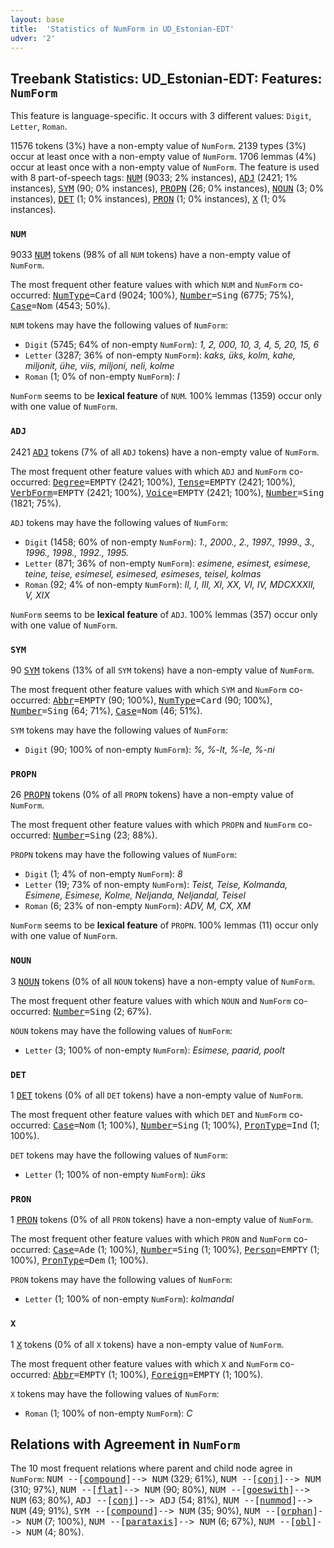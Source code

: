 ```yaml
---
layout: base
title:  'Statistics of NumForm in UD_Estonian-EDT'
udver: '2'
---
```


## Treebank Statistics: UD_Estonian-EDT: Features: `NumForm`

This feature is language-specific.
It occurs with 3 different values: `Digit`, `Letter`, `Roman`.

11576 tokens (3%) have a non-empty value of `NumForm`.
2139 types (3%) occur at least once with a non-empty value of `NumForm`.
1706 lemmas (4%) occur at least once with a non-empty value of `NumForm`.
The feature is used with 8 part-of-speech tags: <tt><a href="et_edt-pos-NUM.html">NUM</a></tt> (9033; 2% instances), <tt><a href="et_edt-pos-ADJ.html">ADJ</a></tt> (2421; 1% instances), <tt><a href="et_edt-pos-SYM.html">SYM</a></tt> (90; 0% instances), <tt><a href="et_edt-pos-PROPN.html">PROPN</a></tt> (26; 0% instances), <tt><a href="et_edt-pos-NOUN.html">NOUN</a></tt> (3; 0% instances), <tt><a href="et_edt-pos-DET.html">DET</a></tt> (1; 0% instances), <tt><a href="et_edt-pos-PRON.html">PRON</a></tt> (1; 0% instances), <tt><a href="et_edt-pos-X.html">X</a></tt> (1; 0% instances).

### `NUM`

9033 <tt><a href="et_edt-pos-NUM.html">NUM</a></tt> tokens (98% of all `NUM` tokens) have a non-empty value of `NumForm`.

The most frequent other feature values with which `NUM` and `NumForm` co-occurred: <tt><a href="et_edt-feat-NumType.html">NumType</a></tt><tt>=Card</tt> (9024; 100%), <tt><a href="et_edt-feat-Number.html">Number</a></tt><tt>=Sing</tt> (6775; 75%), <tt><a href="et_edt-feat-Case.html">Case</a></tt><tt>=Nom</tt> (4543; 50%).

`NUM` tokens may have the following values of `NumForm`:

* `Digit` (5745; 64% of non-empty `NumForm`): <em>1, 2, 000, 10, 3, 4, 5, 20, 15, 6</em>
* `Letter` (3287; 36% of non-empty `NumForm`): <em>kaks, üks, kolm, kahe, miljonit, ühe, viis, miljoni, neli, kolme</em>
* `Roman` (1; 0% of non-empty `NumForm`): <em>I</em>

`NumForm` seems to be **lexical feature** of `NUM`. 100% lemmas (1359) occur only with one value of `NumForm`.

### `ADJ`

2421 <tt><a href="et_edt-pos-ADJ.html">ADJ</a></tt> tokens (7% of all `ADJ` tokens) have a non-empty value of `NumForm`.

The most frequent other feature values with which `ADJ` and `NumForm` co-occurred: <tt><a href="et_edt-feat-Degree.html">Degree</a></tt><tt>=EMPTY</tt> (2421; 100%), <tt><a href="et_edt-feat-Tense.html">Tense</a></tt><tt>=EMPTY</tt> (2421; 100%), <tt><a href="et_edt-feat-VerbForm.html">VerbForm</a></tt><tt>=EMPTY</tt> (2421; 100%), <tt><a href="et_edt-feat-Voice.html">Voice</a></tt><tt>=EMPTY</tt> (2421; 100%), <tt><a href="et_edt-feat-Number.html">Number</a></tt><tt>=Sing</tt> (1821; 75%).

`ADJ` tokens may have the following values of `NumForm`:

* `Digit` (1458; 60% of non-empty `NumForm`): <em>1., 2000., 2., 1997., 1999., 3., 1996., 1998., 1992., 1995.</em>
* `Letter` (871; 36% of non-empty `NumForm`): <em>esimene, esimest, esimese, teine, teise, esimesel, esimesed, esimeses, teisel, kolmas</em>
* `Roman` (92; 4% of non-empty `NumForm`): <em>II, I, III, XI, XX, VI, IV, MDCXXXII, V, XIX</em>

`NumForm` seems to be **lexical feature** of `ADJ`. 100% lemmas (357) occur only with one value of `NumForm`.

### `SYM`

90 <tt><a href="et_edt-pos-SYM.html">SYM</a></tt> tokens (13% of all `SYM` tokens) have a non-empty value of `NumForm`.

The most frequent other feature values with which `SYM` and `NumForm` co-occurred: <tt><a href="et_edt-feat-Abbr.html">Abbr</a></tt><tt>=EMPTY</tt> (90; 100%), <tt><a href="et_edt-feat-NumType.html">NumType</a></tt><tt>=Card</tt> (90; 100%), <tt><a href="et_edt-feat-Number.html">Number</a></tt><tt>=Sing</tt> (64; 71%), <tt><a href="et_edt-feat-Case.html">Case</a></tt><tt>=Nom</tt> (46; 51%).

`SYM` tokens may have the following values of `NumForm`:

* `Digit` (90; 100% of non-empty `NumForm`): <em>%, %-lt, %-le, %-ni</em>

### `PROPN`

26 <tt><a href="et_edt-pos-PROPN.html">PROPN</a></tt> tokens (0% of all `PROPN` tokens) have a non-empty value of `NumForm`.

The most frequent other feature values with which `PROPN` and `NumForm` co-occurred: <tt><a href="et_edt-feat-Number.html">Number</a></tt><tt>=Sing</tt> (23; 88%).

`PROPN` tokens may have the following values of `NumForm`:

* `Digit` (1; 4% of non-empty `NumForm`): <em>8</em>
* `Letter` (19; 73% of non-empty `NumForm`): <em>Teist, Teise, Kolmanda, Esimene, Esimese, Kolme, Neljanda, Neljandal, Teisel</em>
* `Roman` (6; 23% of non-empty `NumForm`): <em>ADV, M, CX, XM</em>

`NumForm` seems to be **lexical feature** of `PROPN`. 100% lemmas (11) occur only with one value of `NumForm`.

### `NOUN`

3 <tt><a href="et_edt-pos-NOUN.html">NOUN</a></tt> tokens (0% of all `NOUN` tokens) have a non-empty value of `NumForm`.

The most frequent other feature values with which `NOUN` and `NumForm` co-occurred: <tt><a href="et_edt-feat-Number.html">Number</a></tt><tt>=Sing</tt> (2; 67%).

`NOUN` tokens may have the following values of `NumForm`:

* `Letter` (3; 100% of non-empty `NumForm`): <em>Esimese, paarid, poolt</em>

### `DET`

1 <tt><a href="et_edt-pos-DET.html">DET</a></tt> tokens (0% of all `DET` tokens) have a non-empty value of `NumForm`.

The most frequent other feature values with which `DET` and `NumForm` co-occurred: <tt><a href="et_edt-feat-Case.html">Case</a></tt><tt>=Nom</tt> (1; 100%), <tt><a href="et_edt-feat-Number.html">Number</a></tt><tt>=Sing</tt> (1; 100%), <tt><a href="et_edt-feat-PronType.html">PronType</a></tt><tt>=Ind</tt> (1; 100%).

`DET` tokens may have the following values of `NumForm`:

* `Letter` (1; 100% of non-empty `NumForm`): <em>üks</em>

### `PRON`

1 <tt><a href="et_edt-pos-PRON.html">PRON</a></tt> tokens (0% of all `PRON` tokens) have a non-empty value of `NumForm`.

The most frequent other feature values with which `PRON` and `NumForm` co-occurred: <tt><a href="et_edt-feat-Case.html">Case</a></tt><tt>=Ade</tt> (1; 100%), <tt><a href="et_edt-feat-Number.html">Number</a></tt><tt>=Sing</tt> (1; 100%), <tt><a href="et_edt-feat-Person.html">Person</a></tt><tt>=EMPTY</tt> (1; 100%), <tt><a href="et_edt-feat-PronType.html">PronType</a></tt><tt>=Dem</tt> (1; 100%).

`PRON` tokens may have the following values of `NumForm`:

* `Letter` (1; 100% of non-empty `NumForm`): <em>kolmandal</em>

### `X`

1 <tt><a href="et_edt-pos-X.html">X</a></tt> tokens (0% of all `X` tokens) have a non-empty value of `NumForm`.

The most frequent other feature values with which `X` and `NumForm` co-occurred: <tt><a href="et_edt-feat-Abbr.html">Abbr</a></tt><tt>=EMPTY</tt> (1; 100%), <tt><a href="et_edt-feat-Foreign.html">Foreign</a></tt><tt>=EMPTY</tt> (1; 100%).

`X` tokens may have the following values of `NumForm`:

* `Roman` (1; 100% of non-empty `NumForm`): <em>C</em>

## Relations with Agreement in `NumForm`

The 10 most frequent relations where parent and child node agree in `NumForm`:
<tt>NUM --[<tt><a href="et_edt-dep-compound.html">compound</a></tt>]--> NUM</tt> (329; 61%),
<tt>NUM --[<tt><a href="et_edt-dep-conj.html">conj</a></tt>]--> NUM</tt> (310; 97%),
<tt>NUM --[<tt><a href="et_edt-dep-flat.html">flat</a></tt>]--> NUM</tt> (90; 80%),
<tt>NUM --[<tt><a href="et_edt-dep-goeswith.html">goeswith</a></tt>]--> NUM</tt> (63; 80%),
<tt>ADJ --[<tt><a href="et_edt-dep-conj.html">conj</a></tt>]--> ADJ</tt> (54; 81%),
<tt>NUM --[<tt><a href="et_edt-dep-nummod.html">nummod</a></tt>]--> NUM</tt> (49; 91%),
<tt>SYM --[<tt><a href="et_edt-dep-compound.html">compound</a></tt>]--> NUM</tt> (35; 90%),
<tt>NUM --[<tt><a href="et_edt-dep-orphan.html">orphan</a></tt>]--> NUM</tt> (7; 100%),
<tt>NUM --[<tt><a href="et_edt-dep-parataxis.html">parataxis</a></tt>]--> NUM</tt> (6; 67%),
<tt>NUM --[<tt><a href="et_edt-dep-obl.html">obl</a></tt>]--> NUM</tt> (4; 80%).

